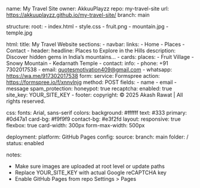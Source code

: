 name: My Travel Site
owner: AkkuuPlayzz
repo: my-travel-site
url: https://akkuuplayzz.github.io/my-travel-site/
branch: main

structure:
  root:
    - index.html
    - style.css
    - fruit.png
    - mountain.jpg
    - temple.jpg

html:
  title: My Travel Website
  sections:
    - navbar:
        links:
          - Home
          - Places
          - Contact
    - header:
        headline: Places to Explore in the Hills
        description: Discover hidden gems in India’s mountains...
    - cards:
        places:
          - Fruit Village
          - Snowy Mountain
          - Kedarnath Temple
    - contact:
        info:
          - phone: +91 7302017538
          - email: quotesmotivation409@gmail.com
          - whatsapp: https://wa.me/917302017538
        form:
          service: Formspree
          action: https://formspree.io/f/xnnvlnjg
          method: POST
          fields:
            - name
            - email
            - message
          spam_protection:
            honeypot: true
            recaptcha:
              enabled: true
              site_key: YOUR_SITE_KEY
    - footer:
        copyright: © 2025 Akash Rawat | All rights reserved.

css:
  fonts: Arial, sans-serif
  colors:
    background: #ffffff
    text: #333
    primary: #0d47a1
    card-bg: #f9f9f9
    contact-bg: #e3f2fd
  layout:
    responsive: true
    flexbox: true
    card-width: 300px
    form-max-width: 500px

deployment:
  platform: GitHub Pages
  config:
    source:
      branch: main
      folder: /
    status: enabled

notes:
  - Make sure images are uploaded at root level or update paths
  - Replace YOUR_SITE_KEY with actual Google reCAPTCHA key
  - Enable GitHub Pages from repo Settings > Pages

